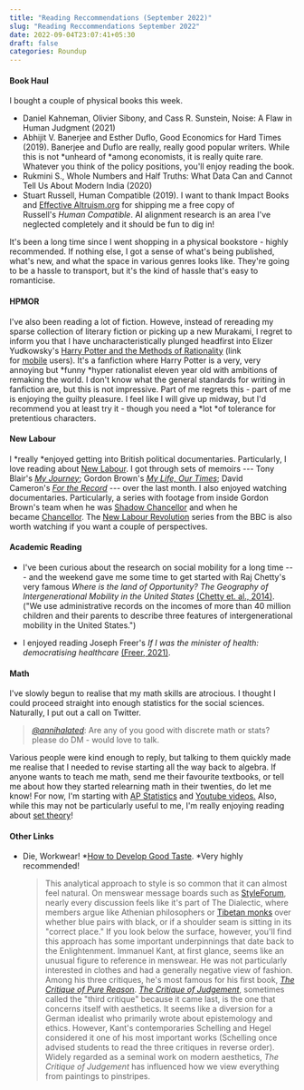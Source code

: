 ```yaml
---
title: "Reading Reccommendations (September 2022)"
slug: "Reading Reccommendations September 2022"
date: 2022-09-04T23:07:41+05:30
draft: false
categories: Roundup
---
```


#### Book Haul

I bought a couple of physical books this week.

* Daniel Kahneman, Olivier Sibony, and Cass R. Sunstein, Noise: A Flaw in Human Judgment (2021)
* Abhijit V. Banerjee and Esther Duflo, Good Economics for Hard Times (2019). Banerjee and Duflo are really, really good popular writers. While this is not *unheard of *among economists, it is really quite rare. Whatever you think of the policy positions, you'll enjoy reading the book.
* Rukmini S., Whole Numbers and Half Truths: What Data Can and Cannot Tell Us About Modern India (2020)
* Stuart Russell, Human Compatible (2019). I want to thank Impact Books and [Effective Altruism.org](http://effectivealtruism.org/) for shipping me a free copy of Russell's *Human Compatible*. AI alignment research is an area I've neglected completely and it should be fun to dig in!

It's been a long time since I went shopping in a physical bookstore - highly recommended. If nothing else, I got a sense of what's being published, what's new, and what the space in various genres looks like. They're going to be a hassle to transport, but it's the kind of hassle that's easy to romanticise.

#### HPMOR

I've also been reading a lot of fiction. Howeve, instead of rereading my sparse collection of literary fiction or picking up a new Murakami, I regret to inform you that I have uncharacteristically plunged headfirst into Elizer Yudkowsky's [Harry Potter and the Methods of Rationality](https://hpmor.com/) (link for [mobile](https://www.lesswrong.com/hpmor) users). It's a fanfiction where Harry Potter is a very, very annoying but *funny *hyper rationalist eleven year old with ambitions of remaking the world. I don't know what the general standards for writing in fanfiction are, but this is not impressive. Part of me regrets this - part of me is enjoying the guilty pleasure. I feel like I will give up midway, but I'd recommend you at least try it - though you need a *lot *of tolerance for pretentious characters.

#### New Labour

I *really *enjoyed getting into British political documentaries. Particularly, I love reading about [New Labour](https://en.wikipedia.org/wiki/New_Labour). I got through sets of memoirs --- Tony Blair's *[My Journey](https://www.amazon.in/Journey-My-Political-Life/dp/0307269833/ref=sr_1_1?crid=HATQP1R0A07T&keywords=tony+blair+my+journey&qid=1662313312&sprefix=tony+blair+my+journey%2Caps%2C207&sr=8-1)*; Gordon Brown's *[My Life, Our Times](https://www.amazon.in/Life-Our-Times-Gordon-Brown/dp/1847924980/ref=sr_1_1?crid=UONUN3SOBZ3N&keywords=gordon+brown+my+life&qid=1662313327&sprefix=gordon+brown+my+li%2Caps%2C220&sr=8-1)*; David Cameron's *[For the Record](https://www.amazon.in/Record-NUMBER-SUNDAY-BESTSELLER-POLITICAL/dp/0008239320/ref=sr_1_1?crid=1HHFRX1PNA7TD&keywords=david+cameron+for+the+record&qid=1662313340&sprefix=david+cameron+for+the+recor%2Caps%2C214&sr=8-1)* --- over the last month. I also enjoyed watching documentaries. Particularly, a series with footage from inside Gordon Brown's team when he was [Shadow Chancellor](https://www.youtube.com/watch?v=t6HFs8pzuZM) and when he became [Chancellor](https://www.youtube.com/watch?v=ABpGUHL1aTI). The [New Labour Revolution](https://www.youtube.com/watch?v=ANirM3s2JpQ&list=PL4eVel7gf90GcLAoXSaokzqPVOUrvqbIe) series from the BBC is also worth watching if you want a couple of perspectives.

#### Academic Reading

-   I've been curious about the research on social mobility for a long time --- and the weekend gave me some time to get started with Raj Chetty's very famous *Where is the land of Opportunity? The Geography of Intergenerational Mobility in the United States* [(Chetty et. al., 2014)](https://academic.oup.com/qje/article/129/4/1553/1853754). ("We use administrative records on the incomes of more than 40 million children and their parents to describe three features of intergenerational mobility in the United States.")

-   I enjoyed reading Joseph Freer's *If I was the minister of health: democratising healthcare* [(Freer, 2021)](https://doi.org/10.1177/0141076821992442).

#### Math

I've slowly begun to realise that my math skills are atrocious. I thought I could proceed straight into enough statistics for the social sciences. Naturally, I put out a call on Twitter.

> [*@annihalated*](https://twitter.com/annihalated/status/1566393069821644800): Are any of you good with discrete math or stats? please do DM - would love to talk. 

Various people were kind enough to reply, but talking to them quickly made me realise that I needed to revise starting all the way back to algebra. If anyone wants to teach me math, send me their favourite textbooks, or tell me about how they started relearning math in their twenties, do let me know! For now, I'm starting with [AP Statistics](https://www.khanacademy.org/math/ap-statistics) and [Youtube videos.](https://www.youtube.com/watch?v=pTnEG_WGd2Q&t=379s) Also, while this may not be particularly useful to me, I'm really enjoying reading about [set theory](https://en.wikipedia.org/wiki/Set_theory)!

#### Other Links

-   Die, Workwear! *[How to Develop Good Taste](https://dieworkwear.com/2022/08/26/how-to-develop-good-taste-pt-1/). *Very highly recommended!

    > This analytical approach to style is so common that it can almost feel natural. On menswear message boards such as [StyleForum](https://www.styleforum.net/), nearly every discussion feels like it's part of The Dialectic, where members argue like Athenian philosophers or [Tibetan monks](https://www.youtube.com/watch?v=wkRkF_9zcgs) over whether blue pairs with black, or if a shoulder seam is sitting in its "correct place." If you look below the surface, however, you'll find this approach has some important underpinnings that date back to the Enlightenment. Immanuel Kant, at first glance, seems like an unusual figure to reference in menswear. He was not particularly interested in clothes and had a generally negative view of fashion. Among his three critiques, he's most famous for his first book, *[The Critique of Pure Reason](https://rstyle.me/+CqZ8rRXEWbR5BNngs7e0hg)*. *[The Critique of Judgement](https://rstyle.me/+LK-6ir078vHH1mZw78J41A)*, sometimes called the "third critique" because it came last, is the one that concerns itself with aesthetics. It seems like a diversion for a German idealist who primarily wrote about epistemology and ethics. However, Kant's contemporaries Schelling and Hegel considered it one of his most important works (Schelling once advised students to read the three critiques in reverse order). Widely regarded as a seminal work on modern aesthetics, *The Critique of Judgement* has influenced how we view everything from paintings to pinstripes.